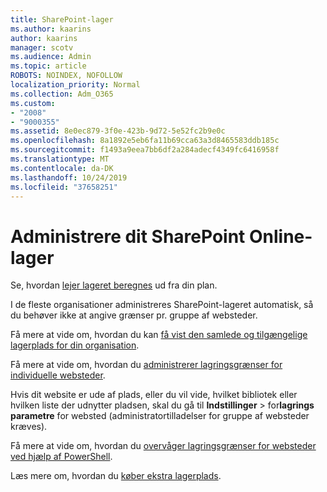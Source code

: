 ```yaml
---
title: SharePoint-lager
ms.author: kaarins
author: kaarins
manager: scotv
ms.audience: Admin
ms.topic: article
ROBOTS: NOINDEX, NOFOLLOW
localization_priority: Normal
ms.collection: Adm_O365
ms.custom:
- "2008"
- "9000355"
ms.assetid: 8e0ec879-3f0e-423b-9d72-5e52fc2b9e0c
ms.openlocfilehash: 8a1892e5eb6fa11b69cca63a3d8465583ddb185c
ms.sourcegitcommit: f1493a9eea7bb6df2a284adecf4349fc6416958f
ms.translationtype: MT
ms.contentlocale: da-DK
ms.lasthandoff: 10/24/2019
ms.locfileid: "37658251"
---
```

# <a name="manage-your-sharepoint-online-storage"></a>Administrere dit SharePoint Online-lager

Se, hvordan [lejer lageret beregnes](https://docs.microsoft.com/office365/servicedescriptions/sharepoint-online-service-description/sharepoint-online-limits?redirectedfrom=MSDN#limits-by-plan) ud fra din plan.

I de fleste organisationer administreres SharePoint-lageret automatisk, så du behøver ikke at angive grænser pr. gruppe af websteder.

Få mere at vide om, hvordan du kan [få vist den samlede og tilgængelige lagerplads for din organisation](https://docs.microsoft.com/sharepoint/manage-site-collection-storage-limits).

Få mere at vide om, hvordan du [administrerer lagringsgrænser for individuelle websteder](https://docs.microsoft.com/sharepoint/manage-site-collection-storage-limits#manage-individual-site-storage-limits).

Hvis dit website er ude af plads, eller du vil vide, hvilket bibliotek eller hvilken liste der udnytter pladsen, skal du gå til **Indstillinger** > for**lagrings parametre** for websted (administratortilladelser for gruppe af websteder kræves).

Få mere at vide om, hvordan du [overvåger lagringsgrænser for websteder ved hjælp af PowerShell](https://docs.microsoft.com/sharepoint/manage-site-collection-storage-limits#monitor-site-storage-limits-by-using-powershell).

Læs mere om, hvordan du [køber ekstra lagerplads](https://docs.microsoft.com/office365/admin/subscriptions-and-billing/add-storage-space). 
  